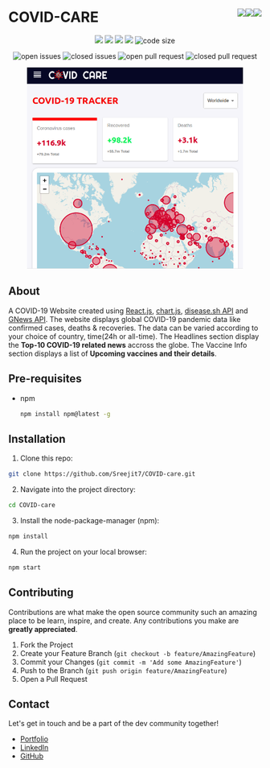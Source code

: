 # COVID-CARE <img align = "right" src ="https://img.shields.io/github/watchers/Sreejit7/COVID-care?style=social"> <img align = "right" src ="https://img.shields.io/github/stars/Sreejit7/COVID-care?style=social"><img align = "right" src= "https://img.shields.io/github/forks/Sreejit7/COVID-care?style=social">

<p align="center">
<img src="https://img.shields.io/github/contributors/Sreejit7/COVID-care?style=for-the-badge">
<img src="https://img.shields.io/tokei/lines/github/Sreejit7/COVID-care?style=for-the-badge">
<img src="https://img.shields.io/github/last-commit/Sreejit7/COVID-care?style=for-the-badge">
<img src="https://img.shields.io/github/languages/count/Sreejit7/COVID-care?style=for-the-badge">
<img src="https://img.shields.io/github/languages/code-size/Sreejit7/COVID-care?style=for-the-badge" alt="code size">
 </p>
 
<p align="center">
<img src="https://img.shields.io/github/issues/Sreejit7/COVID-care?style=for-the-badge" alt="open issues">
<img src="https://img.shields.io/github/issues-closed/Sreejit7/COVID-care?style=for-the-badge" alt="closed issues">
<img src="https://img.shields.io/github/issues-pr/Sreejit7/COVID-care?style=for-the-badge" alt="open pull request">
<img src="https://img.shields.io/github/issues-pr-closed/Sreejit7/COVID-care?style=for-the-badge" alt="closed pull request">
</p>


<p align="center">
  <a href="https://github.com/Sreejit7/COVID-care">
    <img src="./public/images/covid-care.png" alt = "Logo" height = "400">
  </a>
</p>


## About

A COVID-19 Website created using [React.js](https://reactjs.org/), [chart.js](https://www.chartjs.org/), [disease.sh API](https://firebase.google.com/) and [GNews API](https://stripe.com/en-in). The website displays global COVID-19 pandemic data like confirmed cases, deaths & recoveries. The data can be varied according to your choice of country, time(24h or all-time). The Headlines section display the **Top-10 COVID-19 related news** accross the globe. The Vaccine Info section displays a list of **Upcoming vaccines and their details**.
## Pre-requisites

* npm
  ```sh
  npm install npm@latest -g
  ```
## Installation

1. Clone this repo:
  ```sh
  git clone https://github.com/Sreejit7/COVID-care.git
  ```
2. Navigate into the project directory:
  ```sh
  cd COVID-care
  ```
3. Install the node-package-manager (npm):
  ```sh
  npm install
  ```
4. Run the project on your local browser:
  ```sh
  npm start
  ```
## Contributing

Contributions are what make the open source community such an amazing place to be learn, inspire, and create. Any contributions you make are **greatly appreciated**.

1. Fork the Project
2. Create your Feature Branch (`git checkout -b feature/AmazingFeature`)
3. Commit your Changes (`git commit -m 'Add some AmazingFeature'`)
4. Push to the Branch (`git push origin feature/AmazingFeature`)
5. Open a Pull Request

## Contact

Let's get in touch and be a part of the dev community together!
* [Portfolio](https://sreejit.dev)
* [LinkedIn](https://www.linkedin.com/in/sreejit-de/)
* [GitHub](https://www.github.com/Sreejit7)
